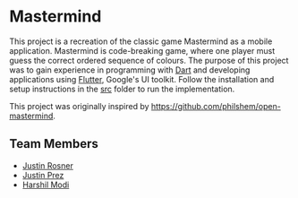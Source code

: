 # Mastermind

This project is a recreation of the classic game Mastermind as a mobile application. Mastermind is code-breaking game, where one player must guess the correct ordered sequence of colours. The purpose of this project was to gain experience in programming with [Dart](https://dart.dev/) and developing applications using [Flutter](https://flutter.dev/), Google's UI toolkit. Follow the installation and setup instructions in the [src](/src) folder to run the implementation.

This project was originally inspired by https://github.com/philshem/open-mastermind.

## Team Members
- [Justin Rosner](https://github.com/justinrosner)
- [Justin Prez](https://github.com/justinprez) 
- [Harshil Modi](https://github.com/HarshilModi10)
